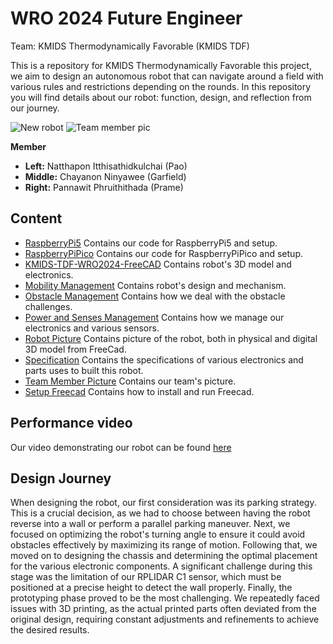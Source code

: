 # WRO 2024 Future Engineer
Team: KMIDS Thermodynamically Favorable (KMIDS TDF)

This is a repository for KMIDS Thermodynamically Favorable this project, we aim to design an autonomous robot that can navigate around a field with various rules and restrictions depending on the rounds. In this repository you will find details about our robot: function, design, and reflection from our journey.

![New robot](https://github.com/user-attachments/assets/a415d5c4-0dc0-44ec-8452-be225b8329a5)
![Team member pic](https://github.com/user-attachments/assets/9d38cc9d-c21b-467a-9a42-78c8fbeeb7f8)

**Member**
- **Left:** Natthapon Itthisathidkulchai (Pao)
- **Middle:** Chayanon Ninyawee (Garfield)
- **Right:** Pannawit Phruithithada (Prame)

## Content
- [RaspberryPi5](https://github.com/Chayanon-Ninyawee/KMIDS-TDF-WRO-Future-Engineers-2024/tree/main/RaspberryPi5) Contains our code for RaspberryPi5 and setup.<!--TODO at link-->
- [RaspberryPiPico](https://github.com/Chayanon-Ninyawee/KMIDS-TDF-WRO-Future-Engineers-2024/tree/main/RaspberryPiPico) Contains our code for RaspberryPiPico and setup.<!--TODO at link-->
- [KMIDS-TDF-WRO2024-FreeCAD](https://github.com/Chayanon-Ninyawee/KMIDS-TDF-WRO-Future-Engineers-2024/tree/main/KMIDS-TDF-WRO2024-FreeCAD) Contains robot's 3D model and electronics.
- [Mobility Management](https://github.com/Chayanon-Ninyawee/KMIDS-TDF-WRO-Future-Engineers-2024/blob/main/Documentation/Mobility_Management/Mobility_Management.md) Contains robot's design and mechanism.
- [Obstacle Management](https://github.com/Chayanon-Ninyawee/KMIDS-TDF-WRO-Future-Engineers-2024/tree/main/Documentation/Obstacle%20Management) Contains how we deal with the obstacle challenges.
- [Power and Senses Management](https://github.com/Chayanon-Ninyawee/KMIDS-TDF-WRO-Future-Engineers-2024/tree/main/Documentation/Power%20and%20Senses%20Management) Contains how we manage our electronics and various sensors.
- [Robot Picture](https://github.com/Chayanon-Ninyawee/KMIDS-TDF-WRO-Future-Engineers-2024/tree/main/Documentation/Robot%20Picture) Contains picture of the robot, both in physical and digital 3D model from FreeCad.
- [Specification](https://github.com/Chayanon-Ninyawee/KMIDS-TDF-WRO-Future-Engineers-2024/tree/main/Documentation/Specification) Contains the specifications of various electronics and parts uses to built this robot.
- [Team Member Picture](https://github.com/Chayanon-Ninyawee/KMIDS-TDF-WRO-Future-Engineers-2024/tree/main/Documentation/Team%20Picture) Contains our team's picture.
- [Setup Freecad](https://github.com/Chayanon-Ninyawee/KMIDS-TDF-WRO-Future-Engineers-2024/tree/main/Documentation/Setup%20freecad) Contains how to install and run Freecad.

## Performance video
Our video demonstrating our robot can be found [here](https://youtu.be/9CfIpZZZoUU?si=juIyMaRLtTwPCz_5)
## Design Journey
When designing the robot, our first consideration was its parking strategy. This is a crucial decision, as we had to choose between having the robot reverse into a wall or perform a parallel parking maneuver. Next, we focused on optimizing the robot's turning angle to ensure it could avoid obstacles effectively by maximizing its range of motion. Following that, we moved on to designing the chassis and determining the optimal placement for the various electronic components. A significant challenge during this stage was the limitation of our RPLIDAR C1 sensor, which must be positioned at a precise height to detect the wall properly. Finally, the prototyping phase proved to be the most challenging. We repeatedly faced issues with 3D printing, as the actual printed parts often deviated from the original design, requiring constant adjustments and refinements to achieve the desired results.